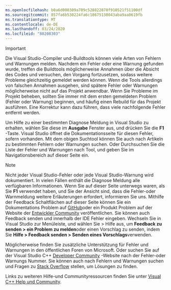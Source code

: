 ```yaml
---
ms.openlocfilehash: b0a6d000309a709c528822870f910521f51100df
ms.sourcegitcommit: 857fa6b530224fa6c18675138043aba9aa0619fb
ms.translationtype: MT
ms.contentlocale: de-DE
ms.lasthandoff: 03/24/2020
ms.locfileid: "80208303"
---
```

> [!IMPORTANT]
> Die Visual Studio-Compiler und-Buildtools können viele Arten von Fehlern und Warnungen melden. Nachdem ein Fehler oder eine Warnung gefunden wurde, treffen die Buildtools möglicherweise Annahmen über die Absicht des Codes und versuchen, den Vorgang fortzusetzen, sodass weitere Probleme gleichzeitig gemeldet werden können. Wenn die Tools allerdings von falschen Annahmen ausgehen, sind spätere Fehler oder Warnungen möglicherweise nicht auf das Projekt anwendbar. Wenn Sie Probleme im Projekt beheben, sollten Sie immer mit dem ersten gemeldeten Problem (Fehler oder Warnung) beginnen, und häufig einen Rebuild für das Projekt ausführen. Eine Korrektur kann dazu führen, dass viele nachfolgende Fehler entfernt werden.

Um Hilfe zu einer bestimmten Diagnose Meldung in Visual Studio zu erhalten, wählen Sie diese im **Ausgabe** Fenster aus, und drücken Sie die **F1** -Taste. Visual Studio öffnet die Dokumentationsseite für diesen Fehler, sofern vorhanden. Mit dem obigen Suchtool können Sie auch nach Artikeln zu bestimmten Fehlern oder Warnungen suchen. Oder Durchsuchen Sie die Liste der Fehler und Warnungen nach Tool, und geben Sie im Navigationsbereich auf dieser Seite ein.

> [!NOTE]
> Nicht jeder Visual Studio-Fehler oder jede Visual Studio-Warnung wird dokumentiert. In vielen Fällen enthält die Diagnose Meldung alle verfügbaren Informationen. Wenn Sie auf dieser Seite unterwegs waren, als Sie **F1** verwendet haben, und Sie der Ansicht sind, dass die Fehler-oder Warnmeldung weitere Erläuterungen erfordert, informieren Sie uns. Mithilfe der Feedback Schaltflächen auf dieser Seite können Sie ein Dokumentations Problem auf [GitHub](https://github.com/MicrosoftDocs/cpp-docs/issues)oder ein Produkt Problem auf der Website der [Entwickler Community](https://developercommunity.visualstudio.com/spaces/8/index.html) veröffentlichen. Sie können auch Feedback senden und innerhalb der IDE Fehler eingeben. Wechseln Sie in Visual Studio zur Menüleiste, und wählen Sie > Hilfe aus, um **Feedback zu senden > ein Problem zu melden**oder einen Vorschlag zu senden, indem Sie **Hilfe > Feedback senden > Senden eines Vorschlags**verwenden.

Möglicherweise finden Sie zusätzliche Unterstützung für Fehler und Warnungen in den öffentlichen Foren von Microsoft. Oder suchen Sie auf der Visual Studio C++ [Developer Community](https://developercommunity.visualstudio.com/spaces/8/index.html) -Website nach der Fehler-oder Warnungs Nummer. Sie können auch nach Fehlern und Warnungen suchen und Fragen zu [Stack Overflow](https://stackoverflow.com/) stellen, um Lösungen zu finden.

Links zu weiteren Hilfe-und Communityressourcen finden Sie unter [Visual C++ Help und Community](../../overview/visual-cpp-help-and-community.md).
